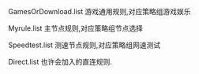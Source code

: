 GamesOrDownload.list  游戏通用规则,对应策略组游戏娱乐

Myrule.list 主节点规则,对应策略组节点选择

Speedtest.list 测速节点规则,对应策略组网速测试

Direct.list 也许会加入的直连规则.
